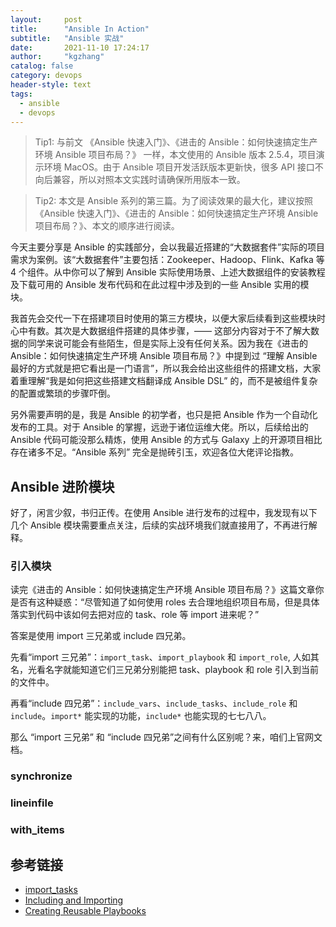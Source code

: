 ```yaml
---
layout:     post
title:      "Ansible In Action"
subtitle:   "Ansible 实战"
date:       2021-11-10 17:24:17
author:     "kgzhang"
catalog: false
category: devops
header-style: text
tags:
  - ansible
  - devops
---
```


> Tip1: 与前文 《Ansible 快速入门》、《进击的 Ansible：如何快速搞定生产环境 Ansible 项目布局？》 一样，本文使用的 Ansible 版本 2.5.4，项目演示环境 MacOS。由于 Ansible 项目开发活跃版本更新快，很多 API 接口不向后兼容，所以对照本文实践时请确保所用版本一致。

> Tip2: 本文是 Ansible 系列的第三篇。为了阅读效果的最大化，建议按照《Ansible 快速入门》、《进击的 Ansible：如何快速搞定生产环境 Ansible 项目布局？》、本文的顺序进行阅读。

今天主要分享是 Ansible 的实践部分，会以我最近搭建的“大数据套件”实际的项目需求为案例。该“大数据套件”主要包括：Zookeeper、Hadoop、Flink、Kafka 等 4 个组件。从中你可以了解到 Ansible 实际使用场景、上述大数据组件的安装教程及下载可用的 Ansible 发布代码和在此过程中涉及到的一些 Ansible 实用的模块。

我首先会交代一下在搭建项目时使用的第三方模块，以便大家后续看到这些模块时心中有数。其次是大数据组件搭建的具体步骤，—— 这部分内容对于不了解大数据的同学来说可能会有些陌生，但是实际上没有任何关系。因为我在《进击的 Ansible：如何快速搞定生产环境 Ansible 项目布局？》中提到过 “理解 Ansible 最好的方式就是把它看出是一门语言”，所以我会给出这些组件的搭建文档，大家着重理解“我是如何把这些搭建文档翻译成 Ansible DSL” 的，而不是被组件复杂的配置或繁琐的步骤吓倒。

另外需要声明的是，我是 Ansible 的初学者，也只是把 Ansible 作为一个自动化发布的工具。对于 Ansible 的掌握，远逊于诸位运维大佬。所以，后续给出的 Ansible 代码可能没那么精炼，使用 Ansible 的方式与 Galaxy 上的开源项目相比存在诸多不足。“Ansible 系列” 完全是抛砖引玉，欢迎各位大佬评论指教。

## Ansible 进阶模块

好了，闲言少叙，书归正传。在使用 Ansible 进行发布的过程中，我发现有以下几个 Ansible 模块需要重点关注，后续的实战环境我们就直接用了，不再进行解释。

### 引入模块

读完《进击的 Ansible：如何快速搞定生产环境 Ansible 项目布局？》这篇文章你是否有这种疑惑：“尽管知道了如何使用 roles 去合理地组织项目布局，但是具体落实到代码中该如何去把对应的 task、role 等 import 进来呢？”

答案是使用 import 三兄弟或 include 四兄弟。

先看“import 三兄弟”：`import_task`、`import_playbook` 和 `import_role`, 人如其名，光看名字就能知道它们三兄弟分别能把 task、playbook 和 role 引入到当前的文件中。

再看“include 四兄弟”：`include_vars`、`include_tasks`、`include_role` 和 `include`。`import*` 能实现的功能，`include*` 也能实现的七七八八。

那么 “import 三兄弟” 和 “include 四兄弟”之间有什么区别呢？来，咱们上官网文档。

### synchronize

### lineinfile

### with_items

## 参考链接
- [import_tasks](https://docs.ansible.com/ansible/2.5/modules/import_tasks_module.html#import-tasks-module)
- [Including and Importing](https://docs.ansible.com/ansible/2.5/user_guide/playbooks_reuse_includes.html#including-and-importing)
- [Creating Reusable Playbooks](https://docs.ansible.com/ansible/2.5/user_guide/playbooks_reuse.html)





